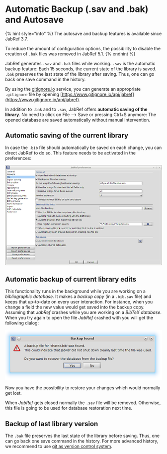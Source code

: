 # Automatic Backup \(.sav and .bak\) and Autosave

{% hint style="info" %}
The autosave and backup features is available since JabRef 3.7.

To reduce the amount of configuration options, the possibility to disable the creation of `.bak` files was removed in JabRef 5.1.
{% endhint %}

JabRef generates `.sav` and `.bak` files while working. `.sav` is the automatic backup feature: Each 15 seconds, the current state of the library is saved. `.bak` preserves the last state of the library after saving. Thus, one can go back one save command in the history.

By using the [gitignore.io](https://www.gitignore.io/) service, you can generate an appropriate `.gitignore` file by opening [https://www.gitignore.io/api/jabref](https://www.gitignore.io/api/jabref).

In addition to `.bak` and to `.sav`, JabRef offers **automatic saving of the library**. No need to click on File --&gt; Save or pressing Ctrl+S anymore: The opened database are saved automatically without manual intervention.

## Automatic saving of the current library

In case the `.bib` file should automatically be saved on each change, you can direct JabRef to do so. This feature needs to be activated in the preferences:

![Screenshot of the autosave preferences](../.gitbook/assets/autosave%20%282%29%20%282%29%20%282%29%20%282%29%20%282%29%20%282%29%20%282%29%20%282%29%20%284%29%20%282%29.png)

## Automatic backup of current library edits

This functionality runs in the background while you are working on a _bibliographic database_. It makes a _backup copy_ \(in a `.bib.sav` file\) and keeps that up-to-date on every user interaction. For instance, when you change a field the new value would get saved into the backup copy. Assuming that _JabRef_ crashes while you are working on a _BibTeX database_. When you try again to open the file _JabRef_ crashed with you will get the following dialog:

![Screenshot of the backup dialog](../.gitbook/assets/backup_found%20%282%29%20%282%29%20%282%29%20%282%29%20%282%29%20%282%29%20%282%29%20%282%29%20%284%29%20%281%29.png)

Now you have the possibility to restore your changes which would normally get lost.

When _JabRef_ gets closed normally the `.sav` file will be removed. Otherwise, this file is going to be used for database restoration next time.

## Backup of last library version

The `.bak` file preserves the last state of the library before saving. Thus, one can go back one save command in the history. For more advanced history, we recommend to use [git as version control system](https://git-scm.com/book).

